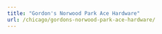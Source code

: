 ```yaml
---
title: "Gordon's Norwood Park Ace Hardware"
url: /chicago/gordons-norwood-park-ace-hardware/
---
```

